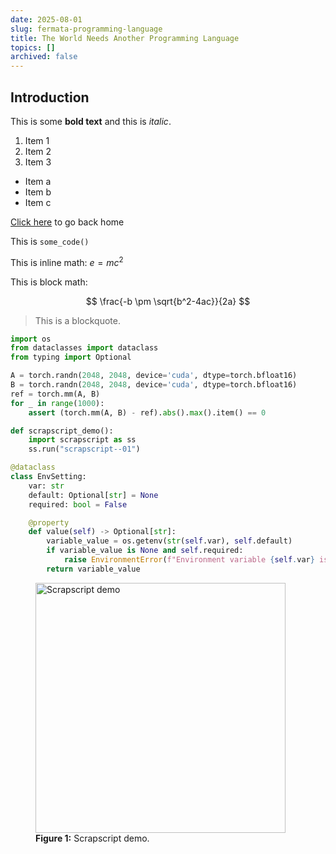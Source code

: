 ```yaml
---
date: 2025-08-01
slug: fermata-programming-language
title: The World Needs Another Programming Language
topics: []
archived: false
---
```


## Introduction

This is some **bold text** and this is _italic_.

1. Item 1
1. Item 2
1. Item 3

- Item a
- Item b
- Item c

[Click here](https://chrisgregory.me) to go back home

This is `some_code()`

This is inline math: $e = mc^2$

This is block math:

$$ \frac{-b \pm \sqrt{b^2-4ac}}{2a} $$

> This is a blockquote.

```python
import os
from dataclasses import dataclass
from typing import Optional

A = torch.randn(2048, 2048, device='cuda', dtype=torch.bfloat16)
B = torch.randn(2048, 2048, device='cuda', dtype=torch.bfloat16)
ref = torch.mm(A, B)
for _ in range(1000):
    assert (torch.mm(A, B) - ref).abs().max().item() == 0

def scrapscript_demo():
    import scrapscript as ss
    ss.run("scrapscript--01")

@dataclass
class EnvSetting:
    var: str
    default: Optional[str] = None
    required: bool = False

    @property
    def value(self) -> Optional[str]:
        variable_value = os.getenv(str(self.var), self.default)
        if variable_value is None and self.required:
            raise EnvironmentError(f"Environment variable {self.var} is not set")
        return variable_value
```

<figure>
  <img src="https://storage.googleapis.com/cgme/projects/images/scrapscript--01.jpg" alt="Scrapscript demo" width="400">
  <figcaption><strong>Figure 1:</strong> Scrapscript demo.</figcaption>
</figure>

